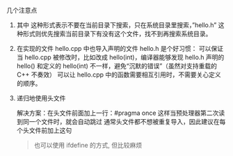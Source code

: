 几个注意点

1. 其中 <cstdio> 这种形式表示不要在当前目录下搜索，只在系统目录里搜索，”hello.h” 这种形式则优先搜索当前目录下有没有这个文件，找不到再搜索系统目录。

2. 在实现的文件 hello.cpp 中也导入声明的文件 hello.h 是个好习惯：
   可以保证当 hello.cpp 被修改时，比如改成 hello(int)，编译器能够发现 hello.h 声明的 hello() 和定义的 hello(int) 不一样，避免“沉默的错误”（虽然对支持重载的 C++ 不奏效）
   可以让 hello.cpp 中的函数需要相互引用时，不需要关心定义的顺序。

3. 递归地使用头文件

   解决方案：在头文件前面加上一行：#pragma once
   这样当预处理器第二次读到同一个文件时，就会自动跳过
   通常头文件都不想被重复导入，因此建议在每个头文件前加上这句

   > 也可以使用 ifdefine 的方式, 但比较麻烦